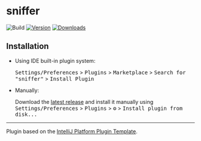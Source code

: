 # sniffer

![Build](https://github.com/pyltsin/sniffer/workflows/Build/badge.svg)
[![Version](https://img.shields.io/jetbrains/plugin/v/16305.svg)](https://plugins.jetbrains.com/plugin/16305)
[![Downloads](https://img.shields.io/jetbrains/plugin/d/16305.svg)](https://plugins.jetbrains.com/plugin/16305)


## Installation

- Using IDE built-in plugin system:
  
  <kbd>Settings/Preferences</kbd> > <kbd>Plugins</kbd> > <kbd>Marketplace</kbd> > <kbd>Search for "sniffer"</kbd> >
  <kbd>Install Plugin</kbd>
  
- Manually:

  Download the [latest release](https://github.com/pyltsin/sniffer/releases/latest) and install it manually using
  <kbd>Settings/Preferences</kbd> > <kbd>Plugins</kbd> > <kbd>⚙️</kbd> > <kbd>Install plugin from disk...</kbd>


---
Plugin based on the [IntelliJ Platform Plugin Template][template].

[template]: https://github.com/JetBrains/intellij-platform-plugin-template
